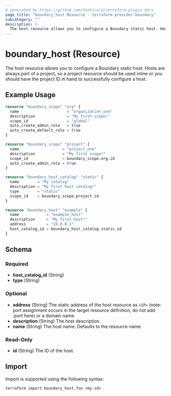 ```yaml
---
# generated by https://github.com/hashicorp/terraform-plugin-docs
page_title: "boundary_host Resource - terraform-provider-boundary"
subcategory: ""
description: |-
  The host resource allows you to configure a Boundary static host. Hosts are always part of a project, so a project resource should be used inline or you should have the project ID in hand to successfully configure a host.
---
```


# boundary_host (Resource)

The host resource allows you to configure a Boundary static host. Hosts are always part of a project, so a project resource should be used inline or you should have the project ID in hand to successfully configure a host.

## Example Usage

```terraform
resource "boundary_scope" "org" {
  name                     = "organization_one"
  description              = "My first scope!"
  scope_id                 = "global"
  auto_create_admin_role   = true
  auto_create_default_role = true
}

resource "boundary_scope" "project" {
  name                   = "project_one"
  description            = "My first scope!"
  scope_id               = boundary_scope.org.id
  auto_create_admin_role = true
}

resource "boundary_host_catalog" "static" {
  name        = "My catalog"
  description = "My first host catalog!"
  type        = "static"
  scope_id    = boundary_scope.project.id
}

resource "boundary_host" "example" {
  name            = "example_host"
  description     = "My first host!"
  address         = "10.0.0.1"
  host_catalog_id = boundary_host_catalog.static.id
}
```

<!-- schema generated by tfplugindocs -->
## Schema

### Required

- **host_catalog_id** (String)
- **type** (String)

### Optional

- **address** (String) The static address of the host resource as `<IP>` (note: port assignment occurs in the target resource definition, do not add :port here) or a domain name.
- **description** (String) The host description.
- **name** (String) The host name. Defaults to the resource name.

### Read-Only

- **id** (String) The ID of the host.

## Import

Import is supported using the following syntax:

```shell
terraform import boundary_host.foo <my-id>
```
